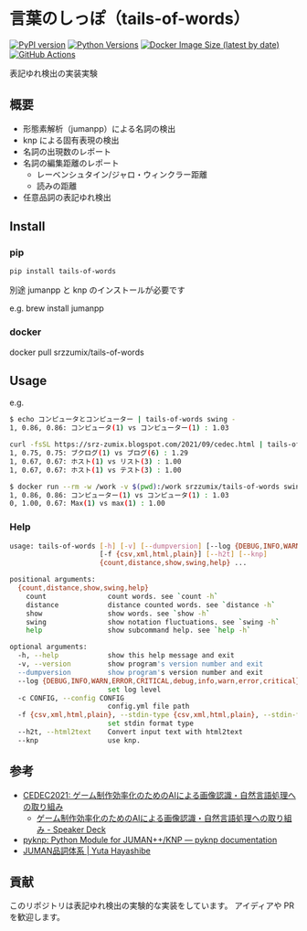 # 言葉のしっぽ（tails-of-words）

[![PyPI version](https://badge.fury.io/py/tails-of-words.svg)](https://badge.fury.io/py/tails-of-words)
[![Python Versions](https://img.shields.io/pypi/pyversions/tails-of-words.svg)](https://pypi.org/project/tails-of-words/)
[![Docker Image Size (latest by date)](https://img.shields.io/docker/image-size/srzzumix/tails-of-words)](https://hub.docker.com/r/srzzumix/tails-of-words)
[![GitHub Actions](https://github.com/srz-zumix/tails-of-words/actions/workflows/main.yml/badge.svg)](https://github.com/srz-zumix/tails-of-words/actions/workflows/main.yml)

表記ゆれ検出の実装実験

## 概要

* 形態素解析（jumanpp）による名詞の検出
* knp による固有表現の検出
* 名詞の出現数のレポート
* 名詞の編集距離のレポート
  * レーベンシュタイン/ジャロ・ウィンクラー距離
  * 読みの距離
* 任意品詞の表記ゆれ検出

## Install

### pip

```sh
pip install tails-of-words
```

別途 jumanpp と knp のインストールが必要です

e.g. brew install jumanpp

### docker

docker pull srzzumix/tails-of-words

## Usage

e.g.

```sh
$ echo コンピュータとコンピューター | tails-of-words swing -
1, 0.86, 0.86: コンピュータ(1) vs コンピューター(1) : 1.03
```

```sh
curl -fsSL https://srz-zumix.blogspot.com/2021/09/cedec.html | tails-of-words --stdin-type html swing --exclude-alphabet --exclude-ascii -t 1 -
1, 0.75, 0.75: ブクログ(1) vs ブログ(6) : 1.29
1, 0.67, 0.67: ホスト(1) vs リスト(3) : 1.00
1, 0.67, 0.67: ホスト(1) vs テスト(3) : 1.00
```

```sh
$ docker run --rm -w /work -v $(pwd):/work srzzumix/tails-of-words swing /work/testdata -t 1
1, 0.86, 0.86: コンピューター(1) vs コンピュータ(1) : 1.03
0, 1.00, 0.67: Max(1) vs max(1) : 1.00
```

### Help

```sh
usage: tails-of-words [-h] [-v] [--dumpversion] [--log {DEBUG,INFO,WARN,ERROR,CRITICAL,debug,info,warn,error,critical}] [-c CONFIG]
                      [-f {csv,xml,html,plain}] [--h2t] [--knp]
                      {count,distance,show,swing,help} ...

positional arguments:
  {count,distance,show,swing,help}
    count               count words. see `count -h`
    distance            distance counted words. see `distance -h`
    show                show words. see `show -h`
    swing               show notation fluctuations. see `swing -h`
    help                show subcommand help. see `help -h`

optional arguments:
  -h, --help            show this help message and exit
  -v, --version         show program's version number and exit
  --dumpversion         show program's version number and exit
  --log {DEBUG,INFO,WARN,ERROR,CRITICAL,debug,info,warn,error,critical}
                        set log level
  -c CONFIG, --config CONFIG
                        config.yml file path
  -f {csv,xml,html,plain}, --stdin-type {csv,xml,html,plain}, --stdin-format {csv,xml,html,plain}
                        set stdin format type
  --h2t, --html2text    Convert input text with html2text
  --knp                 use knp.
```

## 参考

* [CEDEC2021: ゲーム制作効率化のためのAIによる画像認識・自然言語処理への取り組み](https://cedec.cesa.or.jp/2021/session/detail/s6049c15401f23)
  * [ゲーム制作効率化のためのAIによる画像認識・自然言語処理への取り組み - Speaker Deck](https://speakerdeck.com/cygames/kemuzhi-zuo-xiao-lu-hua-falsetamefalseainiyoruhua-xiang-ren-shi-zi-ran-yan-yu-chu-li-hefalsequ-rizu-mi) 
* [pyknp: Python Module for JUMAN++/KNP — pyknp documentation](https://pyknp.readthedocs.io/en/latest/index.html)
* [JUMAN品詞体系 | Yuta Hayashibe](https://hayashibe.jp/tr/juman/dictionary/pos)

## 貢献

このリポジトリは表記ゆれ検出の実験的な実装をしています。
アイディアや PR を歓迎します。
